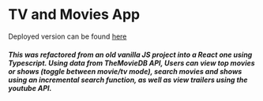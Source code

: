 <h1>TV and Movies App</h1>

<p>Deployed version can be found <a href="https://pensive-edison-c73f81.netlify.app/">here</a>
  
  <h5>This was refactored from an old vanilla JS project into a React one using Typescript.  Using data from TheMovieDB API, Users can view top movies or shows (toggle between movie/tv mode), search movies and shows using an incremental search function, as well as view trailers using the youtube API.</h5>
